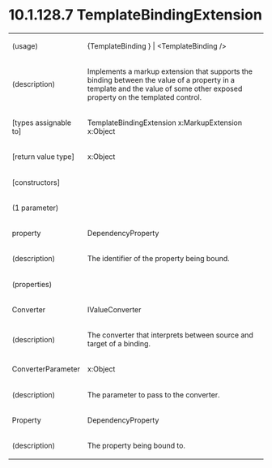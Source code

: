 <html dir="LTR" xmlns:mshelp="http://msdn.microsoft.com/mshelp" xmlns:ddue="http://ddue.schemas.microsoft.com/authoring/2003/5" xmlns:xlink="http://www.w3.org/1999/xlink" xmlns:tool="http://www.microsoft.com/tooltip"><body><input type="hidden" id="userDataCache" class="userDataStyle"><input type="hidden" id="hiddenScrollOffset"><img id="dropDownImage" style="display:none; height:0; width:0;" src="../local/drpdown.gif"><img id="dropDownHoverImage" style="display:none; height:0; width:0;" src="../local/drpdown_orange.gif"><img id="collapseImage" style="display:none; height:0; width:0;" src="../local/collapse.gif"><img id="expandImage" style="display:none; height:0; width:0;" src="../local/exp.gif"><img id="collapseAllImage" style="display:none; height:0; width:0;" src="../local/collall.gif"><img id="expandAllImage" style="display:none; height:0; width:0;" src="../local/expall.gif"><img id="copyImage" style="display:none; height:0; width:0;" src="../local/copycode.gif"><img id="copyHoverImage" style="display:none; height:0; width:0;" src="../local/copycodeHighlight.gif"><div id="header"><h1 class="heading">10.1.128.7 TemplateBindingExtension</h1></div><div id="mainSection"><div id="mainBody"><div id="allHistory" class="saveHistory" onsave="saveAll()" onload="loadAll()"></div>
			<div id="sectionSection0" class="section" name="collapseableSection"><content xmlns="http://ddue.schemas.microsoft.com/authoring/2003/5" xmlns:wsd="http://wsdev.schemas.microsoft.com/authoring/2008/2" xmlns:msxsl="urn:schemas-microsoft-com:xslt" xmlns:script="urn:script" xmlns:build="urn:build">
				</content></div><div id="sectionSection1" class="section" name="collapseableSection"><content xmlns="http://ddue.schemas.microsoft.com/authoring/2003/5" xmlns:wsd="http://wsdev.schemas.microsoft.com/authoring/2008/2" xmlns:msxsl="urn:schemas-microsoft-com:xslt" xmlns:script="urn:script" xmlns:build="urn:build">
					<p xmlns=""><b></b></p><table class="ProtocolAuthoredTable" xmlns=""><tr>
								<td>
									<p>(usage)</p>
								</td>
								<td>
									<p>{TemplateBinding } | &lt;TemplateBinding /&gt;</p>
								</td>
							</tr><tr>
							<td>
								<p>(description)</p>
							</td>
							<td>
								<p>Implements a markup extension that supports the binding between the value of a property in a template and the value of some other exposed property on the templated control.</p>
							</td>
						</tr><tr>
							<td>
								<p>[types assignable to]</p>
							</td>
							<td>
								<p>TemplateBindingExtension x:MarkupExtension x:Object</p>
							</td>
						</tr><tr>
							<td>
								<p>[return value type]</p>
							</td>
							<td>
								<p>x:Object</p>
							</td>
						</tr><tr>
							<td>
								<p>[constructors]</p>
							</td>
							<td>
							</td>
						</tr><tr>
							<td>
								<p>(1 parameter)</p>
							</td>
							<td>
							</td>
						</tr><tr>
							<td>
								<p>property</p>
							</td>
							<td>
								<p>DependencyProperty</p>
							</td>
						</tr><tr>
							<td>
								<p>(description)</p>
							</td>
							<td>
								<p>The identifier of the property being bound.</p>
							</td>
						</tr><tr>
							<td>
								<p>(properties)</p>
							</td>
							<td>
							</td>
						</tr><tr>
							<td>
								<p>Converter</p>
							</td>
							<td>
								<p>IValueConverter</p>
							</td>
						</tr><tr>
							<td>
								<p>(description)</p>
							</td>
							<td>
								<p>The converter that interprets between source and target of a binding.</p>
							</td>
						</tr><tr>
							<td>
								<p>ConverterParameter</p>
							</td>
							<td>
								<p>x:Object</p>
							</td>
						</tr><tr>
							<td>
								<p>(description)</p>
							</td>
							<td>
								<p>The parameter to pass to the converter.</p>
							</td>
						</tr><tr>
							<td>
								<p>Property</p>
							</td>
							<td>
								<p>DependencyProperty</p>
							</td>
						</tr><tr>
							<td>
								<p>(description)</p>
							</td>
							<td>
								<p>The property being bound to.</p>
							</td>
						</tr></table>
				</content></div><!--[if gte IE 5]>
			<tool:tip element="languageFilterToolTip" avoidmouse="false"/>
		<![endif]--></div><a name="feedback"></a><span></span></div></body></html>